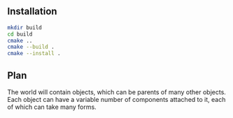 ## Installation

```sh
mkdir build
cd build
cmake ..
cmake --build .
cmake --install .
```

## Plan

The world will contain objects, which can be parents of many other objects. Each object can have a variable
number of components attached to it, each of which can take many forms.